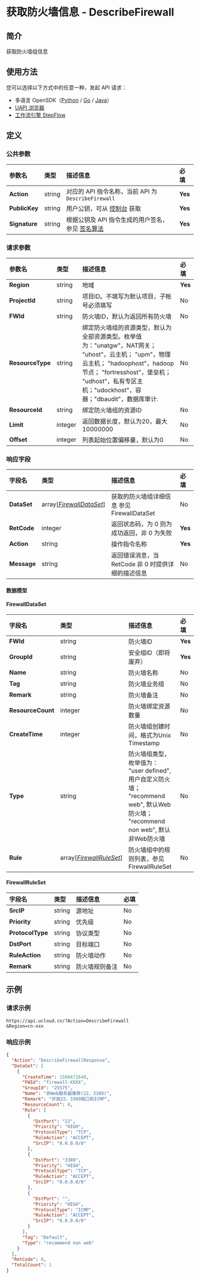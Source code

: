 # 获取防火墙信息 - DescribeFirewall

## 简介

获取防火墙组信息





## 使用方法

您可以选择以下方式中的任意一种，发起 API 请求：
- 多语言 OpenSDK（[Python](https://github.com/ucloud/ucloud-sdk-python3) / [Go](https://github.com/ucloud/ucloud-sdk-go) / [Java](https://github.com/ucloud/ucloud-sdk-java)）
- [UAPI 浏览器](https://console.ucloud.cn/uapi/detail?id=DescribeFirewall)
- [工作流引擎 StepFlow](https://console.ucloud.cn/stepflow/manage/)

## 定义

### 公共参数

| 参数名 | 类型 | 描述信息 | 必填 |
|:---|:---|:---|:---|
| **Action**     | string  | 对应的 API 指令名称，当前 API 为 `DescribeFirewall`                        | **Yes** |
| **PublicKey**  | string  | 用户公钥，可从 [控制台](https://console.ucloud.cn/uapi/apikey) 获取                                             | **Yes** |
| **Signature**  | string  | 根据公钥及 API 指令生成的用户签名，参见 [签名算法](api/summary/signature.md)  | **Yes** |

### 请求参数

| 参数名 | 类型 | 描述信息 | 必填 |
|:---|:---|:---|:---|
| **Region** | string | 地域 |**Yes**|
| **ProjectId** | string | 项目ID。不填写为默认项目，子帐号必须填写 |No|
| **FWId** | string | 防火墙ID，默认为返回所有防火墙 |No|
| **ResourceType** | string | 绑定防火墙组的资源类型，默认为全部资源类型。枚举值为："unatgw"，NAT网关； "uhost"，云主机； "upm"，物理云主机； "hadoophost"，hadoop节点； "fortresshost"，堡垒机； "udhost"，私有专区主机；"udockhost"，容器；"dbaudit"，数据库审计. |No|
| **ResourceId** | string | 绑定防火墙组的资源ID |No|
| **Limit** | integer | 返回数据长度，默认为20，最大10000000 |No|
| **Offset** | integer | 列表起始位置偏移量，默认为0 |No|

### 响应字段

| 字段名 | 类型 | 描述信息 | 必填 |
|:---|:---|:---|:---|
| **DataSet** | array[[*FirewallDataSet*](#FirewallDataSet)] | 获取的防火墙组详细信息 参见 FirewallDataSet |No|
| **RetCode** | integer | 返回状态码，为 0 则为成功返回，非 0 为失败 |**Yes**|
| **Action** | string | 操作指令名称 |**Yes**|
| **Message** | string | 返回错误消息，当 RetCode 非 0 时提供详细的描述信息 |No|

#### 数据模型


#### FirewallDataSet

| 字段名 | 类型 | 描述信息 | 必填 |
|:---|:---|:---|:---|
| **FWId** | string | 防火墙ID |**Yes**|
| **GroupId** | string | 安全组ID（即将废弃） |**Yes**|
| **Name** | string | 防火墙名称 |No|
| **Tag** | string | 防火墙业务组 |No|
| **Remark** | string | 防火墙备注 |No|
| **ResourceCount** | integer | 防火墙绑定资源数量 |No|
| **CreateTime** | integer | 防火墙组创建时间，格式为Unix Timestamp |No|
| **Type** | string | 防火墙组类型，枚举值为： "user defined", 用户自定义防火墙； "recommend web", 默认Web防火墙； "recommend non web", 默认非Web防火墙 |No|
| **Rule** | array[[*FirewallRuleSet*](#FirewallRuleSet)] | 防火墙组中的规则列表，参见 FirewallRuleSet |No|

#### FirewallRuleSet

| 字段名 | 类型 | 描述信息 | 必填 |
|:---|:---|:---|:---|
| **SrcIP** | string | 源地址 |No|
| **Priority** | string | 优先级 |No|
| **ProtocolType** | string | 协议类型 |No|
| **DstPort** | string | 目标端口 |No|
| **RuleAction** | string | 防火墙动作 |No|
| **Remark** | string | 防火墙规则备注 |No|

## 示例

### 请求示例
    
```
https://api.ucloud.cn/?Action=DescribeFirewall
&Region=cn-xxx
```

### 响应示例
    
```json
{
  "Action": "DescribeFirewallResponse",
  "DataSet": [
    {
      "CreateTime": 1508472648,
      "FWId": "firewall-XXXX",
      "GroupId": "25575",
      "Name": "非Web服务器推荐(22，3389)",
      "Remark": "开放22，3389端口和ICMP",
      "ResourceCount": 0,
      "Rule": [
        {
          "DstPort": "22",
          "Priority": "HIGH",
          "ProtocolType": "TCP",
          "RuleAction": "ACCEPT",
          "SrcIP": "0.0.0.0/0"
        },
        {
          "DstPort": "3389",
          "Priority": "HIGH",
          "ProtocolType": "TCP",
          "RuleAction": "ACCEPT",
          "SrcIP": "0.0.0.0/0"
        },
        {
          "DstPort": "",
          "Priority": "HIGH",
          "ProtocolType": "ICMP",
          "RuleAction": "ACCEPT",
          "SrcIP": "0.0.0.0/0"
        }
      ],
      "Tag": "Default",
      "Type": "recommend non web"
    }
  ],
  "RetCode": 0,
  "TotalCount": 1
}
```




